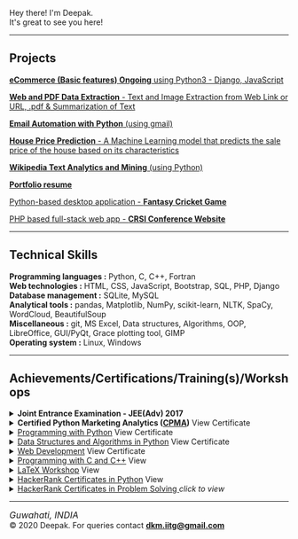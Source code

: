 

<div>
		<p>Hey there! I'm Deepak.<br/>
		It's great to see you here!</p>
</div>
<hr>
	
<h2>Projects</h2>
<p><a href="https://github.com/deepak-mandal/eCommerce"><b>eCommerce (Basic features) Ongoing</b> using Python3 - Django, JavaScript </a></p>
<p><a href="https://github.com/deepak-mandal/DueDash"><b>Web and PDF Data Extraction</b> - Text and Image Extraction from Web Link or URL, .pdf & Summarization of Text </a></p>
<p><a href="https://github.com/deepak-mandal/Email-Automation-with-Python"><b>Email Automation with Python</b> (using gmail) </a></p>
<p><a href="https://github.com/deepak-mandal/SalePricePrediction"><b>House Price Prediction</b> - A Machine Learning model that predicts the sale price of the house based on its characteristics</a></p>
<p><a href="https://github.com/deepak-mandal/Word-Cloud-from-Text-Mining"><b>Wikipedia Text Analytics and Mining</b> (using Python)</a></p>
<p><a href="https://github.com/deepak-mandal/deepak-mandal.github.io"><b>Portfolio resume</b></a></p>
<p><a href="https://github.com/deepak-mandal/Game">Python-based desktop application - <b>Fantasy Cricket Game</b> </a></p>
<p><a href="">PHP based full-stack web app - <b>CRSI Conference Website</b> </a></p>
		
<hr/>

<h2>Technical Skills</h2>
<b>Programming languages :</b> Python, C, C++, Fortran<br/>
<b>Web technologies :</b> HTML, CSS, JavaScript, Bootstrap, SQL, PHP, Django<br/>
<b>Database management :</b> SQLite, MySQL<br/>
<b>Analytical tools :</b> pandas, Matplotlib, NumPy, scikit-learn, NLTK, SpaCy, WordCloud, BeautifulSoup<br/>
<b>Miscellaneous :</b> git, MS Excel, Data structures, Algorithms, OOP, LibreOffice, GUI/PyQt, Grace plotting tool, GIMP<br/>
<b>Operating system :</b> Linux, Windows<br/>

<hr/>
		
<h2>Achievements/Certifications/Training(s)/Workshops</h2>

<details>
  <summary>
    <b>Joint Entrance Examination - JEE(Adv) 2017</b><br/>
  </summary>
</details>


<details>
  <summary>
    <b>Certified Python Marketing Analytics (<a href="https://drive.google.com/file/d/1gEPhMKFntl1qX1xWGKyjScFEp4gmOByN/view?usp=sharing" target="_blank">CPMA</a>)</b> View Certificate <br/>
  </summary>
  <div align="center">
	<img src="/img/2.png">	
</div>
</details>

<details>
  <summary>
    <a href="https://drive.google.com/file/d/1t8tNXF_OBaTuzIt-9aDfUtLJz5JcQmCi/view?usp=sharing" target="_blank">Programming with Python</a> View Certificate <br/>
  </summary>
  <div align="center">
	<img src="/img/1.png">	
</div>
</details>

<details>
  <summary>
    <a href="https://drive.google.com/file/d/1mH_NdkbsSqRen6IRdB6op2M679mXW0XQ/view?usp=sharing" target="_blank">Data Structures and Algorithms in Python</a> View Certificate <br/>
  </summary>
  <div align="center">
	<img src="/img/6.png">	
</div>
</details>

<details>
  <summary>
    <a href="https://drive.google.com/file/d/1ubIY_m1tYISwxyxLs1mhA90fDjmP-fPp/view?usp=sharing" target="_blank">Web Development</a> View Certificate <br/>
  </summary>
  <div align="center">
	<img src="/img/5.png">	
</div>
</details>


<details>
  <summary>
    <a href="https://drive.google.com/file/d/1arGccgA93zUGyAr2Y8N7NQ4CH8sc_Jwu/view?usp=sharing" target="_blank">Programming with C and C++</a> View<br/>
  </summary>
  <div align="center">
	<img src="/img/7.png">	
</div>
</details>



<details>
  <summary>
    <a href="https://drive.google.com/file/d/1zJ26AC099Bv1wbsFc68NfxGz2LkNiJND/view?usp=sharing" target="_blank">LaTeX Workshop</a> View <br/>
  </summary>
  <div align="center">
	<img src="/img/8.jpg">	
</div>
</details>




<details>
  <summary>
    <a href="https://www.hackerrank.com/certificates/a43ba88c024e" target="_blank">HackerRank Certificates in Python</a> View <br/>
  </summary>
  <div align="center">
	<img src="/img/4.png">	
</div>
</details>






<details>
  <summary>
    <a href="https://drive.google.com/file/d/1V14GdTpM4_cv7VZXTaCmafxbrpplAa5x/view?usp=sharing" target="_blank">HackerRank Certificates in Problem Solving </a><i>click to view</i> <br/>
  </summary>
  <div align="center">
	<img src="/img/3.png">	
</div>
</details>






<hr/>

<p><i class="fa fa-map-marker" style="font-size:16px">  Guwahati, INDIA</i><br/>&copy; 2020 Deepak. For queries contact <a href="mailto:dkmiitg@gmail.com"><b>dkm.iitg@gmail.com</b></a>  </p>	
			
			



  


<!--
**deepak-mandal/deepak-mandal** is a ✨ _special_ ✨ repository because its `README.md` (this file) appears on your GitHub profile.

Here are some ideas to get you started:

- 🔭 I’m currently working on ...
- 🌱 I’m currently learning ...
- 👯 I’m looking to collaborate on ...
- 🤔 I’m looking for help with ...
- 💬 Ask me about ...
- 📫 How to reach me: ...
- 😄 Pronouns: ...
- ⚡ Fun fact: ...
-->
